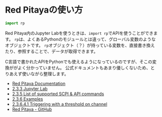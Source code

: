 # Red Pitayaの使い方

```python
import rp
```

Red Pitaya内のJupyter Labを使うときは、``import rp``でAPIを使うことができます。
``rp``は、よくあるPythonのモジュールとは違って、グローバル変数のようなオブジェクトです。
``rp``オブジェクト（？）が持っている変数を、直接書き換えたり、参照することで、データが取得できます。

C言語で書かれたAPIをPythonでも使えるようになっているのですが、そこの変換ががよく分かっていません。
公式ドキュメントもあまり優しくないため、とりあえず使いながら整理します。

- [Red Pitaya Documentation](https://redpitaya.readthedocs.io/en/latest/)
- [2.3.3 Jupyter Lab](https://redpitaya.readthedocs.io/en/latest/appsFeatures/remoteControl/jupyter/Jupyter.html)
- [2.3.5 List of supported SCPI & API commands](https://redpitaya.readthedocs.io/en/latest/appsFeatures/remoteControl/command_list.html)
- [2.3.6 Examples](https://redpitaya.readthedocs.io/en/latest/appsFeatures/remoteControl/examples_top.html)
- [2.3.6.4.1 Triggering with a threshold on channel](https://redpitaya.readthedocs.io/en/latest/appsFeatures/examples/acquisition/acqRF-exm1.html)
- [Red Pitaya - GitHub](https://github.com/RedPitaya/RedPitaya)
